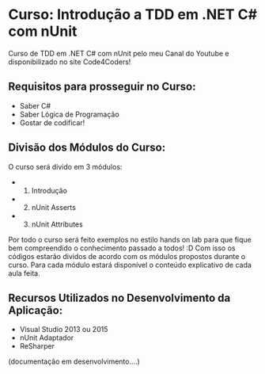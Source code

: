 # Curso: Introdução a TDD em .NET C# com nUnit

Curso de TDD em .NET C# com nUnit pelo meu Canal do Youtube e disponibilizado no site Code4Coders!

## Requisitos para prosseguir no Curso:

- Saber C#
- Saber Lógica de Programação
- Gostar de codificar! 

## Divisão dos Módulos do Curso:

O curso será divido em 3 módulos:

* 1) Introdução
* 2) nUnit Asserts
* 3) nUnit Attributes

Por todo o curso será feito exemplos no estilo hands on lab para que fique bem compreendido o conhecimento passado a todos! :D
Com isso os códigos estarão dividos de acordo com os módulos propostos durante o curso. Para cada módulo estará disponível o conteúdo explicativo de cada aula feita.

## Recursos Utilizados no Desenvolvimento da Aplicação:

- Visual Studio 2013 ou 2015
- nUnit Adaptador
- ReSharper 


(documentação em desenvolvimento....)


